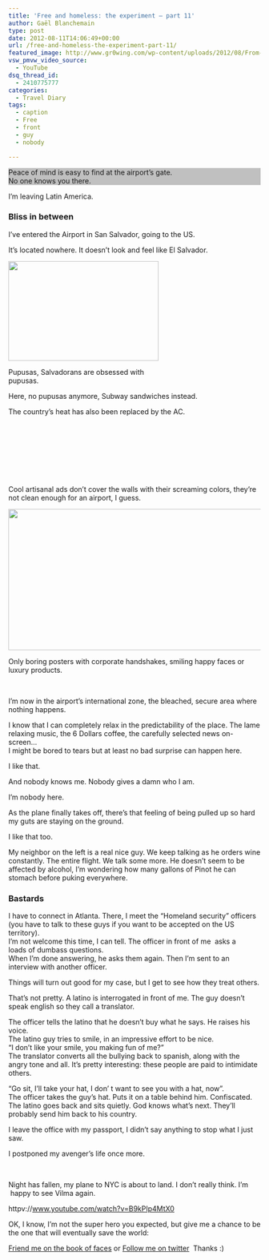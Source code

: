```yaml
---
title: 'Free and homeless: the experiment – part 11'
author: Gaël Blanchemain
type: post
date: 2012-08-11T14:06:49+00:00
url: /free-and-homeless-the-experiment-part-11/
featured_image: http://www.gr0wing.com/wp-content/uploads/2012/08/From-plane-at-night-redux.jpg
vsw_pmvw_video_source:
  - YouTube
dsq_thread_id:
  - 2410775777
categories:
  - Travel Diary
tags:
  - caption
  - Free
  - front
  - guy
  - nobody

---
```

<p style="background-color: silver;">
  Peace of mind is easy to find at the airport&#8217;s gate.<br /> No one knows you there.
</p>

I&#8217;m leaving Latin America.

### Bliss in between

I&#8217;ve entered the Airport in San Salvador, going to the US.

It&#8217;s located nowhere. It doesn&#8217;t look and feel like El Salvador.

<div id="attachment_3510" style="width: 310px" class="wp-caption alignleft">
  <img aria-describedby="caption-attachment-3510" class="size-medium wp-image-3510" title="512px-Plain_pupusas_revueltas" src="http://www.gr0wing.com/wp-content/uploads/2012/08/512px-Plain_pupusas_revueltas-300x199.jpeg" alt="" width="300" height="199" srcset="https://www.gr0wing.com/wp-content/uploads/2012/08/512px-Plain_pupusas_revueltas-300x199.jpeg 300w, https://www.gr0wing.com/wp-content/uploads/2012/08/512px-Plain_pupusas_revueltas.jpeg 512w" sizes="(max-width: 300px) 100vw, 300px" />
  
  <p id="caption-attachment-3510" class="wp-caption-text">
    Pupusas, Salvadorans are obsessed with pupusas.
  </p>
</div>

Here, no pupusas anymore, Subway sandwiches instead.<!--more-->

The country&#8217;s heat has also been replaced by the AC.

&nbsp;

&nbsp;

&nbsp;

&nbsp;

Cool artisanal ads don&#8217;t cover the walls with their screaming colors, they&#8217;re not clean enough for an airport, I guess.

<img class="aligncenter size-full wp-image-3511" title="digicell" src="http://www.gr0wing.com/wp-content/uploads/2012/08/digicell.jpg" alt="" width="600" height="282" srcset="https://www.gr0wing.com/wp-content/uploads/2012/08/digicell.jpg 600w, https://www.gr0wing.com/wp-content/uploads/2012/08/digicell-300x141.jpg 300w, https://www.gr0wing.com/wp-content/uploads/2012/08/digicell-588x276.jpg 588w" sizes="(max-width: 600px) 100vw, 600px" /> 

Only boring posters with corporate handshakes, smiling happy faces or luxury products.

&nbsp;

I&#8217;m now in the airport&#8217;s international zone, the bleached, secure area where nothing happens.

I know that I can completely relax in the predictability of the place. The lame relaxing music, the 6 Dollars coffee, the carefully selected news on-screen&#8230;  
I might be bored to tears but at least no bad surprise can happen here.

I like that.

And nobody knows me. Nobody gives a damn who I am.

I&#8217;m nobody here.

As the plane finally takes off, there&#8217;s that feeling of being pulled up so hard my guts are staying on the ground.

I like that too.

My neighbor on the left is a real nice guy. We keep talking as he orders wine constantly. The entire flight. We talk some more. He doesn&#8217;t seem to be affected by alcohol, I&#8217;m wondering how many gallons of Pinot he can stomach before puking everywhere.

### Bastards

I have to connect in Atlanta. There, I meet the &#8220;Homeland security&#8221; officers (you have to talk to these guys if you want to be accepted on the US territory).  
I&#8217;m not welcome this time, I can tell. The officer in front of me  asks a loads of dumbass questions.  
When I&#8217;m done answering, he asks them again. Then I&#8217;m sent to an interview with another officer.

Things will turn out good for my case, but I get to see how they treat others.

That&#8217;s not pretty. A latino is interrogated in front of me. The guy doesn&#8217;t speak english so they call a translator.

The officer tells the latino that he doesn&#8217;t buy what he says. He raises his voice.  
The latino guy tries to smile, in an impressive effort to be nice.  
&#8220;I don&#8217;t like your smile, you making fun of me?&#8221;  
The translator converts all the bullying back to spanish, along with the angry tone and all. It&#8217;s pretty interesting: these people are paid to intimidate others.

&#8220;Go sit, I&#8217;ll take your hat, I don&#8217; t want to see you with a hat, now&#8221;.  
The officer takes the guy&#8217;s hat. Puts it on a table behind him. Confiscated.  
The latino goes back and sits quietly. God knows what&#8217;s next. They&#8217;ll probably send him back to his country.

I leave the office with my passport, I didn&#8217;t say anything to stop what I just saw.

I postponed my avenger&#8217;s life once more.

&nbsp;

Night has fallen, my plane to NYC is about to land. I don&#8217;t really think. I&#8217;m  happy to see Vilma again.

httpv://www.youtube.com/watch?v=B9kPIp4MtX0

OK, I know, I&#8217;m not the super hero you expected, but give me a chance to be the one that will eventually save the world:

[Friend me on the book of faces][1] or [Follow me on twitter][2]  Thanks :)

 [1]: https://www.facebook.com/gael.blanchemain
 [2]: https://twitter.com/#!/gaelblanchemain